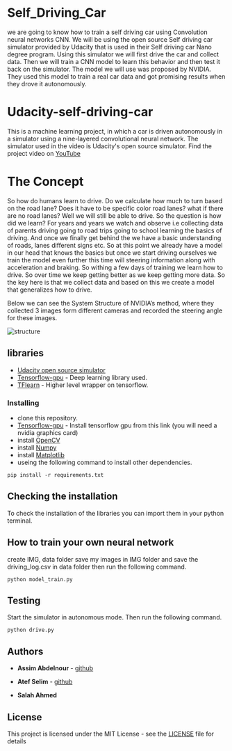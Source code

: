 # Self_Driving_Car
we are going to know how to train a self driving car using Convolution neural networks CNN. We will be using the open source Self driving car simulator provided by Udacity that is used in their Self driving car Nano degree program. Using this simulator we will first drive the car and collect data. Then we will train a CNN model to learn this behavior and then test it back on the simulator. The model we will use was proposed by NVIDIA. They used this model to train a real car data and got promising results when they drove it autonomously.


# Udacity-self-driving-car
This is a machine learning project, in which a car is driven autonomously in a simulator using a nine-layered convolutional neural network. The simulator used in the video is Udacity's open source simulator. Find the project video on [YouTube](https://www.youtube.com/watch?v=I39Zn5ip_nQ)

# The Concept
So how do humans learn to drive. Do we calculate how much to turn based on the road lane? Does it have to be specific color road lanes? what if there are no road lanes? Well we will still be able to drive. So the question is how did we learn? For years and years we watch and observe i.e collecting data of parents driving going to road trips going to school learning the basics of driving. And once we finally get behind the we have a basic understanding of roads, lanes different signs etc. So at this point we already have a model in our head that knows the basics but once we start driving ourselves we train the model even further this time will steering information along with acceleration and braking. So withing a few days of training we learn how to drive. So over time we keep getting better as we keep getting more data. So the key here is that we collect data and based on this we create a model that generalizes how to drive.

Below we can see the System Structure of NVIDIA’s method, where they collected 3 images form different cameras and recorded the steering angle for these images.

![structure](https://user-images.githubusercontent.com/119833997/235556149-cacd091d-d28a-47da-aa58-ae455a26c68c.png)

## libraries
* [Udacity open source simulator](https://github.com/udacity/self-driving-car-sim)
* [Tensorflow-gpu](https://www.tensorflow.org/install/) - Deep learning library used.
* [TFlearn](https://tflearn.org/) - Higher level wrapper on tensorflow.

### Installing
* clone this repository.
* [Tensorflow-gpu](https://www.tensorflow.org/install/) - Install tensorflow gpu from this link (you will need a nvidia graphics card)
* install [OpenCV](https://opencv.org/)
* install [Numpy](https://numpy.org/)
* install [Matplotlib](https://matplotlib.org/)
* useing the following command to install other dependencies.
```
pip install -r requirements.txt
```




## Checking the installation
To check the installation of the libraries you can import them in your python terminal. 


## How to train your own neural network
create IMG, data folder
save my images in IMG folder and save the driving_log.csv in data folder then run the following command.

```
python model_train.py
```

## Testing

Start the simulator in autonomous mode. Then run the following command.
```
python drive.py
```
## Authors

* **Assim Abdelnour** - [github](https://github.com/Assim22)

* **Atef Selim** - [github](https://github.com/Atefselim)
* **Salah Ahmed**

## License

This project is licensed under the MIT License - see the [LICENSE](LICENSE) file for details

